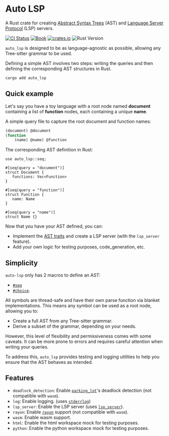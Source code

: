 # Auto LSP

A Rust crate for creating [Abstract Syntax Trees](https://en.wikipedia.org/wiki/Abstract_syntax_tree) (AST)
and [Language Server Protocol](https://microsoft.github.io/language-server-protocol/) (LSP) servers.

[![CI Status](https://github.com/adclz/auto-lsp/actions/workflows/ci.yml/badge.svg)](https://github.com/adclz/auto-lsp/actions/workflows/ci.yml)
[![Book](https://img.shields.io/badge/📚-book-blue)](https://adclz.github.io/auto-lsp/)
[![crates.io](https://img.shields.io/crates/v/auto-lsp)](https://crates.io/crates/auto-lsp)
![Rust Version](https://img.shields.io/badge/rustc-1.83.0%2B-orange)

`auto_lsp` is designed to be as language-agnostic as possible, allowing any Tree-sitter grammar to be used.

Defining a simple AST involves two steps: writing the queries and then defining the corresponding AST structures in Rust.

```sh
cargo add auto_lsp
```

## Quick example

Let's say you have a toy language with a root node named **document** containing a list of **function** nodes,
each containing a unique **name**.

A simple query file to capture the root document and function names:


```lisp
(document) @document
(function
    (name) @name) @function
```

The corresponding AST definition in Rust:

```rust, ignore
use auto_lsp::seq;

#[seq(query = "document")]
struct Document {
   functions: Vec<Function>
}

#[seq(query = "function")]
struct Function {
   name: Name
}

#[seq(query = "name")]
struct Name {}
```

Now that you have your AST defined, you can:
 - Implement the [AST traits](/auto-lsp/ast-and-queries/seq.html#seq-attributes) and create a LSP server (with the `lsp_server` feature).
 - Add your own logic for testing purposes, code_generation, etc.

## Simplicity

`auto-lsp` only has 2 macros to define an AST:
 - [`#seq`](/auto-lsp/ast-and-queries/seq.html)
 - [`#choice`](/auto-lsp/ast-and-queries/choice.html).

All symbols are thread-safe and have their own parse function via blanket implementations. This means any symbol can be used as a root node, allowing you to:

 - Create a full AST from any Tree-sitter grammar.
 - Derive a subset of the grammar, depending on your needs.

However, this level of flexibility and permissiveness comes with some caveats.
It can be more prone to errors and requires careful attention when writing your queries.

To address this, `auto_lsp`  provides testing and logging utilities to help you ensure that the AST behaves as intended.

## Features

- `deadlock_detection`: Enable [`parking_lot`](https://crates.io/crates/parking_lot)'s deadlock detection (not compatible with `wasm`).
- `log`: Enable logging. (uses [`stderrlog`](https://crates.io/crates/stderrlog))
- `lsp_server`: Enable the LSP server (uses [`lsp_server`](https://crates.io/crates/lsp_server)).
- `rayon`: Enable [`rayon`](https://crates.io/crates/rayon) support (not compatible with `wasm`).
- `wasm`: Enable wasm support.
- `html`: Enable the html workspace mock for testing purposes.
- `python`: Enable the python workspace mock for testing purposes.

